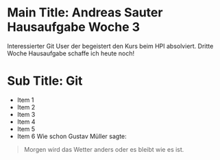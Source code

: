 # Main Title: Andreas Sauter Hausaufgabe Woche 3
Interessierter Git User der begeistert den Kurs beim HPI absolviert. Dritte Woche Hausaufgabe schaffe ich heute noch!
# Sub Title: Git
* Item 1
* Item 2
* Item 3
* Item 4
* Item 5
* Item 6
Wie schon Gustav Müller sagte:
> Morgen wird das Wetter anders
> oder es bleibt wie es ist.

